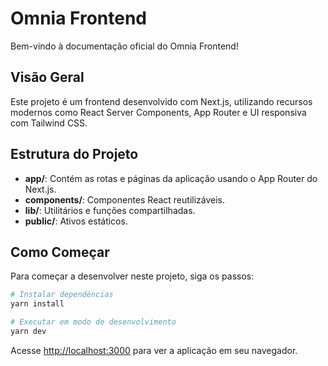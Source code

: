 # Omnia Frontend

Bem-vindo à documentação oficial do Omnia Frontend!

## Visão Geral

Este projeto é um frontend desenvolvido com Next.js, utilizando recursos modernos como React Server Components, App Router e UI responsiva com Tailwind CSS.

## Estrutura do Projeto

- **app/**: Contém as rotas e páginas da aplicação usando o App Router do Next.js.
- **components/**: Componentes React reutilizáveis.
- **lib/**: Utilitários e funções compartilhadas.
- **public/**: Ativos estáticos.

## Como Começar

Para começar a desenvolver neste projeto, siga os passos:

```bash
# Instalar dependências
yarn install

# Executar em modo de desenvolvimento
yarn dev
```

Acesse [http://localhost:3000](http://localhost:3000) para ver a aplicação em seu navegador.
